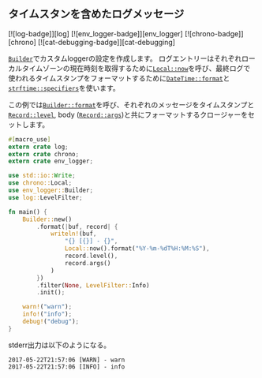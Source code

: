 ## タイムスタンを含めたログメッセージ

[![log-badge]][log] [![env_logger-badge]][env_logger] [![chrono-badge]][chrono] [![cat-debugging-badge]][cat-debugging]

[`Builder`]でカスタムloggerの設定を作成します。
ログエントリーはそれぞれローカルタイムゾーンの現在時刻を取得するために[`Local::now`]を呼び、最終ログで使われるタイムスタンプをフォーマットするために[`DateTime::format`]と[`strftime::specifiers`]を使います。

この例では[`Builder::format`]を呼び、それぞれのメッセージをタイムスタンプと[`Record::level`], body ([`Record::args`])と共にフォーマットするクロージャーをセットします。


```rust
#[macro_use]
extern crate log;
extern crate chrono;
extern crate env_logger;

use std::io::Write;
use chrono::Local;
use env_logger::Builder;
use log::LevelFilter;

fn main() {
    Builder::new()
        .format(|buf, record| {
            writeln!(buf,
                "{} [{}] - {}",
                Local::now().format("%Y-%m-%dT%H:%M:%S"),
                record.level(),
                record.args()
            )
        })
        .filter(None, LevelFilter::Info)
        .init();

    warn!("warn");
    info!("info");
    debug!("debug");
}
```
stderr出力は以下のようになる。
```
2017-05-22T21:57:06 [WARN] - warn
2017-05-22T21:57:06 [INFO] - info
```

[`DateTime::format`]: https://docs.rs/chrono/*/chrono/struct.DateTime.html#method.format
[`DateTime`]: https://docs.rs/chrono/*/chrono/datetime/struct.DateTime.html
[`Local::now`]: https://docs.rs/chrono/*/chrono/offset/struct.Local.html#method.now
[`Builder`]: https://docs.rs/env_logger/*/env_logger/struct.Builder.html
[`Builder::format`]: https://docs.rs/env_logger/*/env_logger/struct.Builder.html#method.format
[`Record::args`]: https://docs.rs/log/*/log/struct.Record.html#method.args
[`Record::level`]: https://docs.rs/log/*/log/struct.Record.html#method.level
[`strftime::specifiers`]: https://docs.rs/chrono/*/chrono/format/strftime/index.html#specifiers
